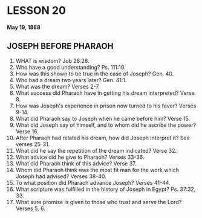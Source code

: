 # LESSON 20
**May 19, 1888**

## JOSEPH BEFORE PHARAOH

1. WHAT is wisdom? Job 28:28.
2. Who have a good understanding? Ps. 111:10.
3. How was this shown to be true in the case of Joseph? Gen. 40.
4. Who had a dream two years later? Gen. 41:1.
5. What was the dream? Verses 2-7.
6. What success did Pharaoh have in getting his dream interpreted? Verse 8.
7. How was Joseph's experience in prison now turned to his favor? Verses 9-14.
8. What did Pharaoh say to Joseph when he came before him? Verse 15.
9. What did Joseph say of himself, and to whom did he ascribe the power? Verse 16.
10. After Pharaoh had related his dream, how did Joseph interpret it? See verses 25-31.
11. What did he say the repetition of the dream indicated? Verse 32.
12. What advice did he give to Pharaoh? Verses 33-36.
13. What did Pharaoh think of this advice? Verse 37.
14. Whom did Pharaoh think was the most fit man for the work which Joseph had advised? Verses 38-40.
15. To what position did Pharaoh advance Joseph? Verses 41-44.
16. What scripture was fulfilled in the history of Joseph in Egypt? Ps. 37:32, 33.
17. What sure promise is given to those who trust and serve the Lord? Verses 5, 6.